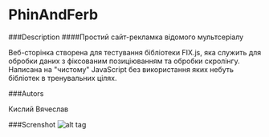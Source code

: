 # PhinAndFerb
###Description
####Простий сайт-рекламка відомого мультсеріалу

Веб-сторінка створена для тестування бібліотеки FIX.js, яка служить для обробки даних з фіксованим позиціюванням та обробки скролінгу. 
Написана на "чистому" JavaScript без використання яких небуть бібліотек в тренувальних цілях.

###Autors

Кислий Вячеслав 

###Screnshot
![alt tag](https://drive.google.com/uc?export=download&confirm=no_antivirus&id=0B6e_J8luQpfFbVpZVkN1RTB2UzQ)

